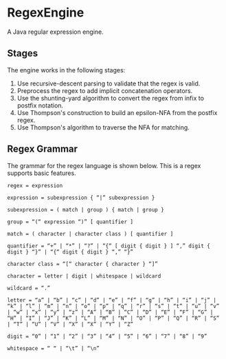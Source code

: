 # RegexEngine

A Java regular expression engine.

## Stages

The engine works in the following stages:

1. Use recursive-descent parsing to validate that the regex is valid.
2. Preprocess the regex to add implicit concatenation operators.
3. Use the shunting-yard algorithm to convert the regex from infix to postfix notation.
4. Use Thompson's construction to build an epsilon-NFA from the postfix regex.
5. Use Thompson's algorithm to traverse the NFA for matching.

## Regex Grammar

The grammar for the regex language is shown below. This is a regex supports basic features.

```
regex = expression

expression = subexpression { “|” subexpression }

subexpression = ( match | group ) { match | group }

group = “(“ expression “)” [ quantifier ]

match = ( character | character class ) [ quantifier ]

quantifier = “+” | “*” | “?” | “{“ [ digit { digit } ] “,” digit { digit } “}” | “{“ digit { digit } “,” “}”

character class = “[“ character { character } “]”

character = letter | digit | whitespace | wildcard

wildcard = “.”

letter = “a” | “b” | “c” | “d” | “e” | “f” | “g” | “h” | “i” | “j” | “k” | “l” | “m” | “n” | “o” | “p” | “q” | “r” | “s” | “t” | “u” | “v” | “w” | “x” | “y” | “z” | “A” | “B” | “C” | “D” | “E” | “F” | “G” | “H” | “I” | “J” | “K” | “L” | “M” | “N” | “O” | “P” | “Q” | “R” | “S” | “T” | “U” | “V” | “X” | “X” | “Y” | “Z”

digit = “0” | “1” | “2” | “3” | “4” | “5” | “6” | “7” | “8” | “9”

whitespace = “ “ | “\t” | “\n”
```
